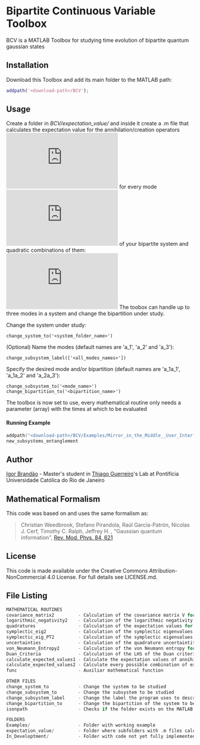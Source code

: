 # Bipartite Continuous Variable Toolbox

BCV is a MATLAB Toolbox for studying time evolution of bipartite quantum gaussian states


## Installation

Download this Toolbox and add its main folder to the MATLAB path:

```MATLAB
addpath('<download-path>/BCV');
```

## Usage

Create a folder in _BCV/expectation_value/_ and inside it create a .m file that calculates the expectation value for the annihilation/creation operators ![equation](https://latex.codecogs.com/gif.latex?%28%5Chat%7Ba%7D_j/%5Chat%7Ba%7D%5E%5Cdagger_j%29) for every mode ![equation](https://latex.codecogs.com/gif.latex?j=1,2) of your bipartite system and quadratic combinations of them:
![equation](https://latex.codecogs.com/gif.latex?%5Chat%7Ba%7D_j%5Chat%7Ba%7D_j%2C%20%5Chat%7Ba%7D%5E%5Cdagger_j%5Chat%7Ba%7D_j%2C%20%5Chat%7Ba%7D_1%5Chat%7Ba%7D_2%2C%20%5Chat%7Ba%7D_1%5Chat%7Ba%7D_2%5E%5Cdagger%5C%3B%20%2Cj%3D1%2C2.) The toobox can handle up to three modes in a system and change the bipartition under study.


Change the system under study:

```
change_system_to('<system_folder_name>')
```
(Optional) Name the modes (default names are 'a_1', 'a_2' and 'a_3'):
```
change_subsystem_label(['<all_modes_names>'])
```

Specify the desired mode and/or bipartition (default names are 'a_1a_1', 'a_1a_2' and 'a_2a_3'):
```
change_subsystem_to('<mode_name>')
change_bipartition_to('<bipartition_name>')
```

The toolbox is now set to use, every mathematical routine only needs a parameter (array) with the times at which to be evaluated

#### Running Example
```c
addpath("<download-path>/BCV/Examples/Mirror_in_the_Middle__User_Interface")
new_subsystems_entanglement
```

## Author
[Igor Brandão](mailto:igorbrandao@aluno.puc-rio.br) - Master's student in [Thiago Guerreiro](mailto:barbosa@puc-rio.br)'s Lab at Pontifícia Universidade Católica do Rio de Janeiro

## Mathematical Formalism
This code was based on and uses the same formalism as:

> Christian Weedbrook, Stefano Pirandola, Raúl García-Patrón, Nicolas J. Cerf, Timothy C. Ralph, Jeffrey H. , "Gaussian quantum information", [Rev. Mod. Phys. 84, 621](https://journals.aps.org/rmp/abstract/10.1103/RevModPhys.84.621)

## License
This code is made available under the Creative Commons Attribution-NonCommercial 4.0 License. For full details see LICENSE.md.


## File Listing
```C
MATHEMATICAL ROUTINES
covariance_matrix2         - Calculation of the covariance matrix V for a bipartite system
logarithmic_negativity2    - Calculation of the logarithmic negativity for a bipartite system
quadratures                - Calculation of the expectation values for the quadratures of a subsystem
symplectic_eig2            - Calculation of the symplectic eigenvalues of the covariance matrix
symplectic_eig_PT2         - Calculation of the symplectic eigenvalues of the partially transposed
uncertainties              - Calculation of the quadrature uncertaintites of a subsystem
von_Neumann_Entropy2       - Calculation of the von Neumann entropy for a bipartite system
Duan_Criteria              - Calculation of the LHS of the Duan criteria for a bipartite system
calculate_expected_values1 - Calculate the expectation values of annihilation/creation operator
calculate_expected_values2 - Calculate every possible combination of expectation values of annihilation/creation operator
func                       - Auxiliar mathematical function

OTHER FILES
change_system_to           - Change the system to be studied
change_subsystem_to        - Change the subsystem to be studied
change_subsystem_label     - Change the label the program uses to describe each subsystems and bipartitions (pair of subsystems)
change_bipartition_to      - Change the bipartition of the system to be studied
isonpath                   - Checks if the folder exists on the MATLAB path

FOLDERS
Examples/                  - Folder with working example
expectation_value/         - Folder where subfolders with .m files calculating the expectation values should be saved
In_Developtment/           - Folder with code not yet fully implemented
```
